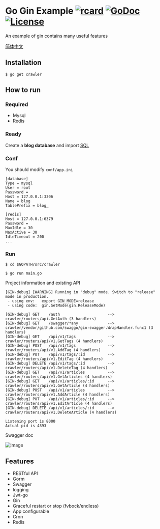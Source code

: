 # Go Gin Example [![rcard](https://goreportcard.com/badge/crawler)](https://goreportcard.com/report/crawler) [![GoDoc](http://img.shields.io/badge/go-documentation-blue.svg?style=flat-square)](https://godoc.org/crawler) [![License](http://img.shields.io/badge/license-mit-blue.svg?style=flat-square)](https://raw.githubusercontent.com/EDDYCJY/crawler/master/LICENSE)

An example of gin contains many useful features

[简体中文](https://crawler/blob/master/README_ZH.md)

## Installation
```
$ go get crawler
```

## How to run

### Required

- Mysql
- Redis

### Ready

Create a **blog database** and import [SQL](https://crawler/blob/master/docs/sql/blog.sql)

### Conf

You should modify `conf/app.ini`

```
[database]
Type = mysql
User = root
Password =
Host = 127.0.0.1:3306
Name = blog
TablePrefix = blog_

[redis]
Host = 127.0.0.1:6379
Password =
MaxIdle = 30
MaxActive = 30
IdleTimeout = 200
...
```

### Run
```
$ cd $GOPATH/src/crawler

$ go run main.go 
```

Project information and existing API

```
[GIN-debug] [WARNING] Running in "debug" mode. Switch to "release" mode in production.
 - using env:	export GIN_MODE=release
 - using code:	gin.SetMode(gin.ReleaseMode)

[GIN-debug] GET    /auth                     --> crawler/routers/api.GetAuth (3 handlers)
[GIN-debug] GET    /swagger/*any             --> crawler/vendor/github.com/swaggo/gin-swagger.WrapHandler.func1 (3 handlers)
[GIN-debug] GET    /api/v1/tags              --> crawler/routers/api/v1.GetTags (4 handlers)
[GIN-debug] POST   /api/v1/tags              --> crawler/routers/api/v1.AddTag (4 handlers)
[GIN-debug] PUT    /api/v1/tags/:id          --> crawler/routers/api/v1.EditTag (4 handlers)
[GIN-debug] DELETE /api/v1/tags/:id          --> crawler/routers/api/v1.DeleteTag (4 handlers)
[GIN-debug] GET    /api/v1/articles          --> crawler/routers/api/v1.GetArticles (4 handlers)
[GIN-debug] GET    /api/v1/articles/:id      --> crawler/routers/api/v1.GetArticle (4 handlers)
[GIN-debug] POST   /api/v1/articles          --> crawler/routers/api/v1.AddArticle (4 handlers)
[GIN-debug] PUT    /api/v1/articles/:id      --> crawler/routers/api/v1.EditArticle (4 handlers)
[GIN-debug] DELETE /api/v1/articles/:id      --> crawler/routers/api/v1.DeleteArticle (4 handlers)

Listening port is 8000
Actual pid is 4393
```
Swagger doc

![image](https://i.imgur.com/bVRLTP4.jpg)

## Features

- RESTful API
- Gorm
- Swagger
- logging
- Jwt-go
- Gin
- Graceful restart or stop (fvbock/endless)
- App configurable
- Cron
- Redis